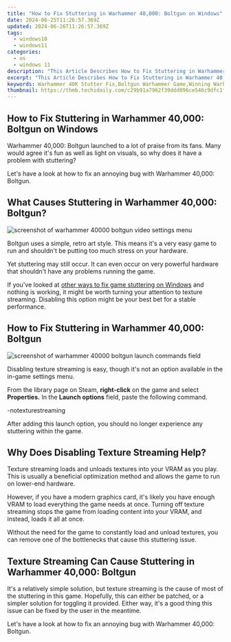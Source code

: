 ```yaml
---
title: "How to Fix Stuttering in Warhammer 40,000: Boltgun on Windows"
date: 2024-06-25T11:26:57.369Z
updated: 2024-06-26T11:26:57.369Z
tags:
  - windows10
  - windows11
categories:
  - os
  - windows 11
description: "This Article Describes How to Fix Stuttering in Warhammer 40,000: Boltgun on Windows"
excerpt: "This Article Describes How to Fix Stuttering in Warhammer 40,000: Boltgun on Windows"
keywords: Warhammer 40K Stutter Fix,Boltgun Warhammer Game,Winning Warhammer Gameplay,Resolve Gaming Lag Issues,Fix Warhammer Stutters on PC,Optimize Warhammer Play,Improve Windows Gaming
thumbnail: https://thmb.techidaily.com/c29b91a7962f39ddd096ce546c9dfc1fb01c0ff8da863bde22cbea6330385384.jpg
---
```


## How to Fix Stuttering in Warhammer 40,000: Boltgun on Windows

 Warhammer 40,000: Boltgun launched to a lot of praise from its fans. Many would agree it's fun as well as light on visuals, so why does it have a problem with stuttering?

 Let's have a look at how to fix an annoying bug with Warhammer 40,000: Boltgun.

## What Causes Stuttering in Warhammer 40,000: Boltgun?

![screenshot of warhammer 40000 boltgun video settings menu](https://static1.makeuseofimages.com/wordpress/wp-content/uploads/2023/06/screenshot_of_warhammer_40000_boltgun_video_settings_meun.jpg)

 Boltgun uses a simple, retro art style. This means it's a very easy game to run and shouldn't be putting too much stress on your hardware.

 Yet stuttering may still occur. It can even occur on very powerful hardware that shouldn't have any problems running the game.

 If you've looked at [other ways to fix game stuttering on Windows](https://www.makeuseof.com/windows-11-game-stutter-fix/) and nothing is working, it might be worth turning your attention to texture streaming. Disabling this option might be your best bet for a stable performance.

## How to Fix Stuttering in Warhammer 40,000: Boltgun

![screenshot of warhammer 40000 boltgun launch commands field](https://static1.makeuseofimages.com/wordpress/wp-content/uploads/2023/06/screenshot_of_warhammer_40000_boltgun_launch_commands_field.jpg)

 Disabling texture streaming is easy, though it's not an option available in the in-game settings menu.

 From the library page on Steam, **right-click** on the game and select **Properties.** In the **Launch options** field, paste the following command.

-notexturestreaming

 After adding this launch option, you should no longer experience any stuttering within the game.

## Why Does Disabling Texture Streaming Help?

 Texture streaming loads and unloads textures into your VRAM as you play. This is usually a beneficial optimization method and allows the game to run on lower-end hardware.

 However, if you have a modern graphics card, it's likely you have enough VRAM to load everything the game needs at once. Turning off texture streaming stops the game from loading content into your VRAM, and instead, loads it all at once.

 Without the need for the game to constantly load and unload textures, you can remove one of the bottlenecks that cause this stuttering issue.

## Texture Streaming Can Cause Stuttering in Warhammer 40,000: Boltgun

 It's a relatively simple solution, but texture streaming is the cause of most of the stuttering in this game. Hopefully, this can either be patched, or a simpler solution for toggling it provided. Either way, it's a good thing this issue can be fixed by the user in the meantime.

 Let's have a look at how to fix an annoying bug with Warhammer 40,000: Boltgun.



<ins class="adsbygoogle"
      style="display:block"
      data-ad-client="ca-pub-7571918770474297"
      data-ad-slot="8358498916"
      data-ad-format="auto"
      data-full-width-responsive="true"></ins>